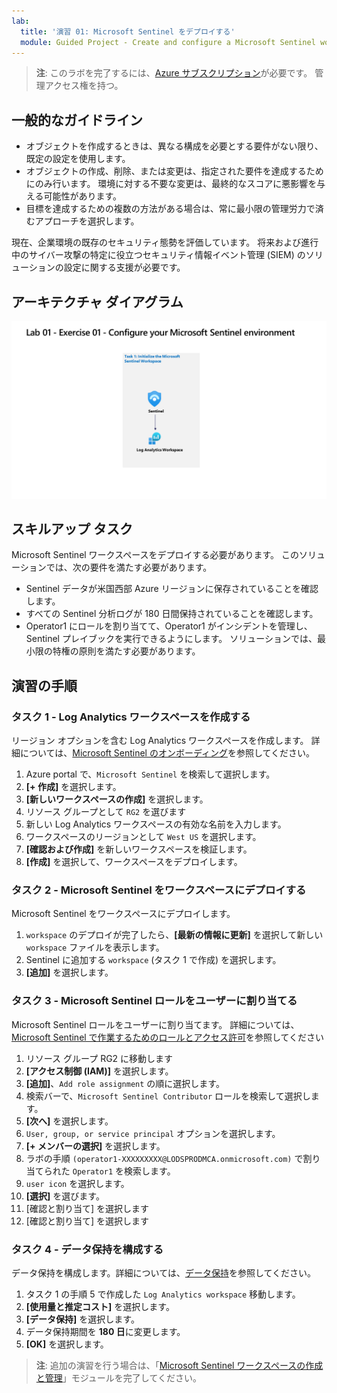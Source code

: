 ```yaml
---
lab:
  title: '演習 01: Microsoft Sentinel をデプロイする'
  module: Guided Project - Create and configure a Microsoft Sentinel workspace
---
```


>**注**: このラボを完了するには、[Azure サブスクリプション](https://azure.microsoft.com/en-us/free/?azure-portal=true)が必要です。 管理アクセス権を持つ。

## 一般的なガイドライン

- オブジェクトを作成するときは、異なる構成を必要とする要件がない限り、既定の設定を使用します。
- オブジェクトの作成、削除、または変更は、指定された要件を達成するためにのみ行います。 環境に対する不要な変更は、最終的なスコアに悪影響を与える可能性があります。
- 目標を達成するための複数の方法がある場合は、常に最小限の管理労力で済むアプローチを選択します。

現在、企業環境の既存のセキュリティ態勢を評価しています。 将来および進行中のサイバー攻撃の特定に役立つセキュリティ情報イベント管理 (SIEM) のソリューションの設定に関する支援が必要です。

## アーキテクチャ ダイアグラム

![Log Analytics ワークスペースを含むダイアグラム。](../Media/apl-5001-lab-diagrams-01.png)

## スキルアップ タスク

Microsoft Sentinel ワークスペースをデプロイする必要があります。 このソリューションでは、次の要件を満たす必要があります。

- Sentinel データが米国西部 Azure リージョンに保存されていることを確認します。
- すべての Sentinel 分析ログが 180 日間保持されていることを確認します。
- Operator1 にロールを割り当てて、Operator1 がインシデントを管理し、Sentinel プレイブックを実行できるようにします。 ソリューションでは、最小限の特権の原則を満たす必要があります。

## 演習の手順

### タスク 1 - Log Analytics ワークスペースを作成する

リージョン オプションを含む Log Analytics ワークスペースを作成します。 詳細については、[Microsoft Sentinel のオンボーディング](https://learn.microsoft.com/azure/sentinel/quickstart-onboard)を参照してください。

  1. Azure portal で、`Microsoft Sentinel` を検索して選択します。
  1. **[+ 作成]** を選択します。
  1. **[新しいワークスペースの作成]** を選択します。
  1. リソース グループとして `RG2` を選びます
  1. 新しい Log Analytics ワークスペースの有効な名前を入力します。
  1. ワークスペースのリージョンとして `West US` を選択します。
  1. **[確認および作成]** を新しいワークスペースを検証します。
  1. **[作成]** を選択して、ワークスペースをデプロイします。

### タスク 2 - Microsoft Sentinel をワークスペースにデプロイする

Microsoft Sentinel をワークスペースにデプロイします。

  1. `workspace` のデプロイが完了したら、**[最新の情報に更新]** を選択して新しい `workspace` ファイルを表示します。
  1. Sentinel に追加する `workspace` (タスク 1 で作成) を選択します。
  1. **[追加]** を選択します。

### タスク 3 - Microsoft Sentinel ロールをユーザーに割り当てる

Microsoft Sentinel ロールをユーザーに割り当てます。 詳細については、[Microsoft Sentinel で作業するためのロールとアクセス許可](https://learn.microsoft.com/azure/sentinel/roles)を参照してください

  1. リソース グループ RG2 に移動します
  1. **[アクセス制御 (IAM)]** を選択します。
  1. **[追加]**、`Add role assignment` の順に選択します。
  1. 検索バーで、`Microsoft Sentinel Contributor` ロールを検索して選択します。
  1. **[次へ]** を選択します。
  1. `User, group, or service principal` オプションを選択します。
  1. **[+ メンバーの選択]** を選択します。
  1. ラボの手順 `(operator1-XXXXXXXXX@LODSPRODMCA.onmicrosoft.com)` で割り当てられた `Operator1` を検索します。
  1. `user icon` を選択します。
  1. **[選択]** を選びます。
  1. [確認と割り当て] を選択します
  1. [確認と割り当て] を選択します

### タスク 4 - データ保持を構成する

データ保持を構成します。詳細については、[データ保持](https://learn.microsoft.com/azure/azure-monitor/logs/data-retention-archive)を参照してください。

  1. タスク 1 の手順 5 で作成した `Log Analytics workspace` 移動します。
  1. **[使用量と推定コスト]** を選択します。
  1. **[データ保持]** を選択します。
  1. データ保持期間を **180 日**に変更します。
  1. **[OK]** を選択します。

>**注**: 追加の演習を行う場合は、「[Microsoft Sentinel ワークスペースの作成と管理](https://learn.microsoft.com/training/modules/create-manage-azure-sentinel-workspaces/)」モジュールを完了してください。
